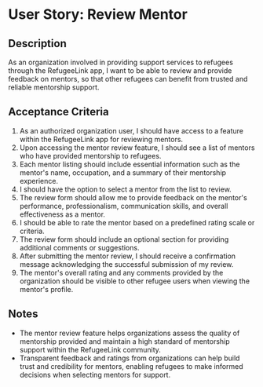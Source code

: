 # User Story: Review Mentor

## Description
As an organization involved in providing support services to refugees through the RefugeeLink app, I want to be able to review and provide feedback on mentors, so that other refugees can benefit from trusted and reliable mentorship support.

## Acceptance Criteria
1. As an authorized organization user, I should have access to a feature within the RefugeeLink app for reviewing mentors.
2. Upon accessing the mentor review feature, I should see a list of mentors who have provided mentorship to refugees.
3. Each mentor listing should include essential information such as the mentor's name, occupation, and a summary of their mentorship experience.
4. I should have the option to select a mentor from the list to review.
5. The review form should allow me to provide feedback on the mentor's performance, professionalism, communication skills, and overall effectiveness as a mentor.
6. I should be able to rate the mentor based on a predefined rating scale or criteria.
7. The review form should include an optional section for providing additional comments or suggestions.
8. After submitting the mentor review, I should receive a confirmation message acknowledging the successful submission of my review.
9. The mentor's overall rating and any comments provided by the organization should be visible to other refugee users when viewing the mentor's profile.

## Notes
- The mentor review feature helps organizations assess the quality of mentorship provided and maintain a high standard of mentorship support within the RefugeeLink community.
- Transparent feedback and ratings from organizations can help build trust and credibility for mentors, enabling refugees to make informed decisions when selecting mentors for support.
